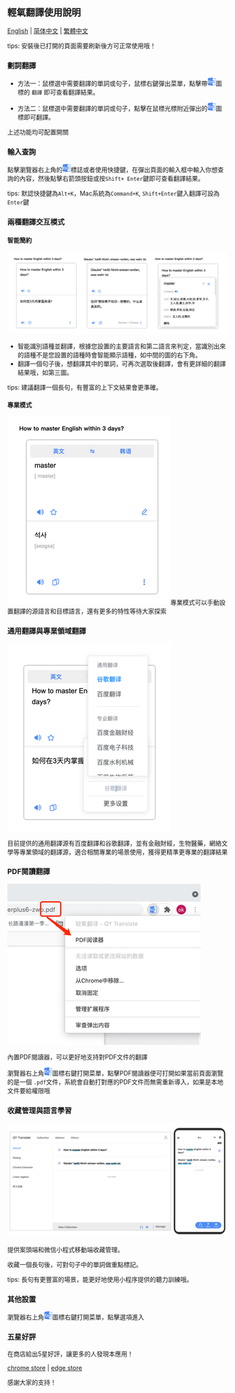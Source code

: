 ## 輕氧翻譯使用說明

[English](https://github.com/Kobshobe/qy_translate/blob/main/docs/Instructions/Instructions(English).md) | [简体中文](https://github.com/Kobshobe/qy_translate/blob/main/docs/Instructions/%E4%BD%BF%E7%94%A8%E8%AF%B4%E6%98%8E(%E7%AE%80%E4%BD%93%E4%B8%AD%E6%96%87).md) | [繁體中文](https://github.com/Kobshobe/qy_translate/blob/main/docs/Instructions/%E4%BD%BF%E7%94%A8%E8%AF%B4%E6%98%8E(%E7%B9%81%E4%BD%93%E4%B8%AD%E6%96%87)%20.md)

tips: 安裝後已打開的頁面需要刷新後方可正常使用哦！

### 劃詞翻譯

* 方法一：鼠標選中需要翻譯的單詞或句子，鼠標右鍵彈出菜單，點擊帶![icon](../images/logo.png)圖標的 `翻譯` 即可查看翻譯結果。

* 方法二：鼠標選中需要翻譯的單詞或句子，點擊在鼠標光標附近彈出的![icon](../images/logo.png)圖標即可翻譯。

上述功能均可配置開關

### 輸入查詢

點擊瀏覽器右上角的![icon](../images/logo.png)標誌或者使用快捷鍵，在彈出頁面的輸入框中輸入你想查詢的內容，然後點擊右箭頭按鈕或按`Shift+ Enter`鍵即可查看翻譯結果。

tips: 默認快捷鍵為`Alt+K`，Mac系統為`Command+K`, `Shift+Enter`鍵入翻譯可設為`Enter`鍵

### 兩種翻譯交互模式

#### 智能簡約

![simple](../images/simple.png)
* 智能識別語種並翻譯，根據您設置的主要語言和第二語言來判定，當識別出來的語種不是您設置的語種時會智能顯示語種，如中間的圖的右下角。
* 翻譯一個句子後，想翻譯其中的單詞，可再次選取後翻譯，會有更詳細的翻譯結果哦，如第三圖。

tips: 建議翻譯一個長句，有豐富的上下文結果會更準確。

#### 專業模式

![profession](../images/profession.png)專業模式可以手動設置翻譯的源語言和目標語言，還有更多的特性等待大家探索

### 通用翻譯與專業領域翻譯

![engine](../images/engine.png)

目前提供的通用翻譯源有百度翻譯和谷歌翻譯，並有金融財經，生物醫藥，網絡文學等專業領域的翻譯源，適合相關專業的場景使用，獲得更精準更專業的翻譯結果

### PDF閱讀翻譯

![pdf](../images/pdf.png)

內置PDF閱讀器，可以更好地支持對PDF文件的翻譯

瀏覽器右上角![icon](../images/logo.png)圖標右鍵打開菜單，點擊PDF閱讀器便可打開如果當前頁面瀏覽的是一個 `.pdf`文件，系統會自動打對應的PDF文件而無需重新導入，如果是本地文件要給權限哦

### 收藏管理與語言學習

![collection](../images/collection.png)

提供案頭端和微信小程式移動端收藏管理。

收藏一個長句後，可對句子中的單詞做重點標記。

tips: 長句有更豐富的場景，能更好地使用小程序提供的聽力訓練哦。

### 其他設置

瀏覽器右上角![icon](../images/logo.png)圖標右鍵打開菜單，點擊選項進入

### 五星好評

在商店給出5星好評，讓更多的人發現本應用！

[chrome store](https://chrome.google.com/webstore/detail/fjldhjdclpmehigldnbgbllchcjdgccc) | [edge store](https://microsoftedge.microsoft.com/addons/detail/%E8%BD%BB%E6%B0%A7%E7%BF%BB%E8%AF%91/gldjnohpkhoipopkgkoepimoaoekhioo) 

感謝大家的支持！

